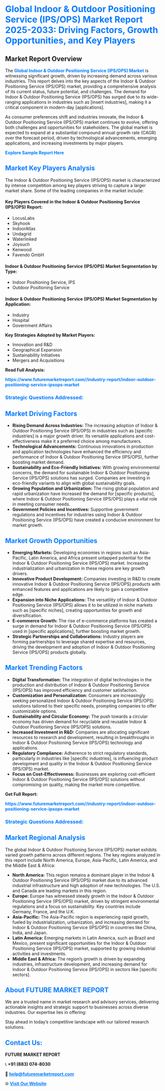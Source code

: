 <h1 style="color: #007BFF;">Global Indoor & Outdoor Positioning Service (IPS/OPS) Market Report 2025-2033: Driving Factors, Growth Opportunities, and Key Players</h1>

<section id="overview">
<h2>Market Report Overview</h2>
<p>The <a href="https://www.futuremarketreport.com//industry-report/indoor-outdoor-positioning-service-ipsops-market" style="color: #007BFF; text-decoration: none;"><strong>Global Indoor & Outdoor Positioning Service (IPS/OPS) Market</strong></a> is witnessing significant growth, driven by increasing demand across various industries. This report delves into the key aspects of the Indoor & Outdoor Positioning Service (IPS/OPS) market, providing a comprehensive analysis of its current status, future potential, and challenges. The demand for Indoor & Outdoor Positioning Service (IPS/OPS) has surged due to its wide-ranging applications in industries such as [insert industries], making it a critical component in modern-day [applications].</p>
<p>As consumer preferences shift and industries innovate, the Indoor & Outdoor Positioning Service (IPS/OPS) market continues to evolve, offering both challenges and opportunities for stakeholders. The global market is expected to expand at a substantial compound annual growth rate (CAGR) over the forecast period, driven by technological advancements, emerging applications, and increasing investments by major players.</p>
</section>

<section id="overview">
<p><a href="https://www.futuremarketreport.com//request-sample/reportId=53370" style="color: #007BFF; text-decoration: none;"><strong>Explore Sample Report Here</strong></a></p>
</section>

<section id="key-players">
<h2 style="color: #007BFF;">Market Key Players Analysis</h2>
<p>The Indoor & Outdoor Positioning Service (IPS/OPS) market is characterized by intense competition among key players striving to capture a larger market share. Some of the leading companies in the market include:</p>
<h4>Key Players Covered in the Indoor & Outdoor Positioning Service (IPS/OPS) Report:</h4>
<ul><li>LocusLabs</li><li>Skyhook</li><li>IndoorAtlas</li><li>Undagrid</li><li>Waterlinked</li><li>Joysuch</li><li>Kenwood</li><li>Favendo GmbH</li></ul>
<h4>Indoor & Outdoor Positioning Service (IPS/OPS) Market Segmentation by Type:</h4>
<ul><li>Indoor Positioning Service, IPS</li><li>Outdoor Positioning Service</li></ul>

<h4>Indoor & Outdoor Positioning Service (IPS/OPS) Market Segmentation by Application:</h4>
<ul><li>Industry</li><li>Hospital</li><li>Government Affairs</li></ul>
<p><strong>Key Strategies Adopted by Market Players:</strong></p>
<ul>
<li>Innovation and R&D</li>
<li>Geographical Expansion</li>
<li>Sustainability Initiatives</li>
<li>Mergers and Acquisitions</li>
</ul>
</section>

<section>
<p><strong>Read Full Analysis: </strong></p><a href="https://www.futuremarketreport.com//industry-report/indoor-outdoor-positioning-service-ipsops-market" style="color: #007BFF; text-decoration: none;"><strong>https://www.futuremarketreport.com//industry-report/indoor-outdoor-positioning-service-ipsops-market</strong></a>
<h3 style="color: #007BFF;">Strategic Questions Addressed:</h3>
</section>

<section id="driving-factors">
<h2 style="color: #007BFF;">Market Driving Factors</h2>
<ul>
<li><strong>Rising Demand Across Industries:</strong> The increasing adoption of Indoor & Outdoor Positioning Service (IPS/OPS) in industries such as [specific industries] is a major growth driver. Its versatile applications and cost-effectiveness make it a preferred choice among manufacturers.</li>
<li><strong>Technological Advancements:</strong> Continuous innovations in production and application technologies have enhanced the efficiency and performance of Indoor & Outdoor Positioning Service (IPS/OPS), further boosting market demand.</li>
<li><strong>Sustainability and Eco-Friendly Initiatives:</strong> With growing environmental concerns, the demand for sustainable Indoor & Outdoor Positioning Service (IPS/OPS) solutions has surged. Companies are investing in eco-friendly variants to align with global sustainability goals.</li>
<li><strong>Growing Population and Urbanization:</strong> The rising global population and rapid urbanization have increased the demand for [specific products], where Indoor & Outdoor Positioning Service (IPS/OPS) plays a vital role in meeting consumer needs.</li>
<li><strong>Government Policies and Incentives:</strong> Supportive government regulations and incentives for industries using Indoor & Outdoor Positioning Service (IPS/OPS) have created a conducive environment for market growth.</li>
</ul>
</section>

<section id="growth-opportunities">
<h2 style="color: #007BFF;">Market Growth Opportunities</h2>
<ul>
<li><strong>Emerging Markets:</strong> Developing economies in regions such as Asia-Pacific, Latin America, and Africa present untapped potential for the Indoor & Outdoor Positioning Service (IPS/OPS) market. Increasing industrialization and urbanization in these regions are key growth drivers.</li>
<li><strong>Innovative Product Development:</strong> Companies investing in R&D to create innovative Indoor & Outdoor Positioning Service (IPS/OPS) products with enhanced features and applications are likely to gain a competitive edge.</li>
<li><strong>Expansion into Niche Applications:</strong> The versatility of Indoor & Outdoor Positioning Service (IPS/OPS) allows it to be utilized in niche markets such as [specific niches], creating opportunities for growth and diversification.</li>
<li><strong>E-commerce Growth:</strong> The rise of e-commerce platforms has created a surge in demand for Indoor & Outdoor Positioning Service (IPS/OPS) used in [specific applications], further boosting market growth.</li>
<li><strong>Strategic Partnerships and Collaborations:</strong> Industry players are forming partnerships to leverage shared expertise and resources, driving the development and adoption of Indoor & Outdoor Positioning Service (IPS/OPS) products globally.</li>
</ul>
</section>

<section id="trending-factors">
<h2 style="color: #007BFF;">Market Trending Factors</h2>
<ul>
<li><strong>Digital Transformation:</strong> The integration of digital technologies in the production and distribution of Indoor & Outdoor Positioning Service (IPS/OPS) has improved efficiency and customer satisfaction.</li>
<li><strong>Customization and Personalization:</strong> Consumers are increasingly seeking personalized Indoor & Outdoor Positioning Service (IPS/OPS) solutions tailored to their specific needs, prompting companies to offer customizable options.</li>
<li><strong>Sustainability and Circular Economy:</strong> The push towards a circular economy has driven demand for recyclable and reusable Indoor & Outdoor Positioning Service (IPS/OPS) solutions.</li>
<li><strong>Increased Investment in R&D:</strong> Companies are allocating significant resources to research and development, resulting in breakthroughs in Indoor & Outdoor Positioning Service (IPS/OPS) technology and applications.</li>
<li><strong>Regulatory Compliance:</strong> Adherence to strict regulatory standards, particularly in industries like [specific industries], is influencing product development and quality in the Indoor & Outdoor Positioning Service (IPS/OPS) market.</li>
<li><strong>Focus on Cost-Effectiveness:</strong> Businesses are exploring cost-efficient Indoor & Outdoor Positioning Service (IPS/OPS) solutions without compromising on quality, making the market more competitive.</li>
</ul>
</section>

<section>
<p><strong>Get Full Report: </strong></p><a href="https://www.futuremarketreport.com//industry-report/indoor-outdoor-positioning-service-ipsops-market" style="color: #007BFF; text-decoration: none;"><strong>https://www.futuremarketreport.com//industry-report/indoor-outdoor-positioning-service-ipsops-market</strong></a>
<h3 style="color: #007BFF;">Strategic Questions Addressed:</h3>
</section>


<section id="regional-analysis">
<h2 style="color: #007BFF;">Market Regional Analysis</h2>
<p>The global Indoor & Outdoor Positioning Service (IPS/OPS) market exhibits varied growth patterns across different regions. The key regions analyzed in this report include North America, Europe, Asia-Pacific, Latin America, and the Middle East & Africa:</p>
<ul>
<li><strong>North America:</strong> This region remains a dominant player in the Indoor & Outdoor Positioning Service (IPS/OPS) market due to its advanced industrial infrastructure and high adoption of new technologies. The U.S. and Canada are leading markets in this region.</li>
<li><strong>Europe:</strong> Europe has witnessed steady growth in the Indoor & Outdoor Positioning Service (IPS/OPS) market, driven by stringent environmental regulations and a focus on sustainability. Key countries include Germany, France, and the U.K.</li>
<li><strong>Asia-Pacific:</strong> The Asia-Pacific region is experiencing rapid growth, fueled by industrialization, urbanization, and increasing demand for Indoor & Outdoor Positioning Service (IPS/OPS) in countries like China, India, and Japan.</li>
<li><strong>Latin America:</strong> Emerging markets in Latin America, such as Brazil and Mexico, present significant opportunities for the Indoor & Outdoor Positioning Service (IPS/OPS) market, supported by growing industrial activities and investments.</li>
<li><strong>Middle East & Africa:</strong> The region’s growth is driven by expanding industries, infrastructure development, and increasing demand for Indoor & Outdoor Positioning Service (IPS/OPS) in sectors like [specific sectors].</li>
</ul>
</section>

<footer>
<h2 style="color: #007BFF;">About FUTURE MARKET REPORT</h2>
<p>We are a trusted name in market research and advisory services, delivering actionable insights and strategic support to businesses across diverse industries. Our expertise lies in offering:</p>

<p>Stay ahead in today’s competitive landscape with our tailored research solutions.</p>

<h2 style="color: #007BFF;">Contact Us:</h2>
<p><strong>FUTURE MARKET REPORT</strong></p>
<p>📞 <strong>+91 (883) 074-8030</strong></p>
<p>📧 <strong><a href="mailto:help@futuremarketreport.com" style="color: #007BFF;">help@futuremarketreport.com</a></strong></p>
<p>🌐 <strong><a href="https://www.futuremarketreport.com/" style="color: #007BFF;">Visit Our Website</a></strong></p>
</footer>